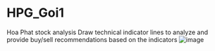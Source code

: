 # HPG_Goi1
Hoa Phat stock analysis
Draw technical indicator lines to analyze and provide buy/sell recommendations based on the indicators
![image](https://github.com/user-attachments/assets/cb7a6cab-f33a-4c62-a8d6-6bdde74ae2f9)


